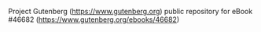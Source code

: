 Project Gutenberg (https://www.gutenberg.org) public repository for eBook #46682 (https://www.gutenberg.org/ebooks/46682)
